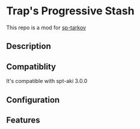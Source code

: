 # Trap's Progressive Stash

This repo is a mod for [sp-tarkov](https://sp-tarkov.com/)

## Description

## Compatiblity

It's compatible with spt-aki 3.0.0

## Configuration

## Features
